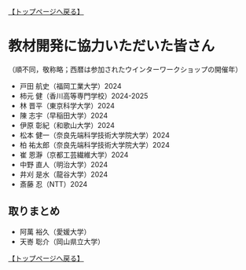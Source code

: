 [【トップページへ戻る】](./)

# **教材開発に協力いただいた皆さん**

（順不同，敬称略；西暦は参加されたウインターワークショップの開催年）

- 戸田 航史（福岡工業大学）2024
- 柿元 健（香川高等専門学校）2024-2025
- 林 晋平（東京科学大学）2024
- 陳 志宇（早稲田大学）2024
- 伊原 彰紀（和歌山大学）2024
- 松本 健一（奈良先端科学技術大学院大学）2024
- 柏 祐太郎（奈良先端科学技術大学院大学）2024
- 崔 恩瀞（京都工芸繊維大学）2024
- 中野 直人（明治大学）2024
- 井刈 是水（龍谷大学）2024
- 斎藤 忍（NTT）2024

## **取りまとめ**
- 阿萬 裕久（愛媛大学）
- 天㟢 聡介（岡山県立大学）

[【トップページへ戻る】](./)